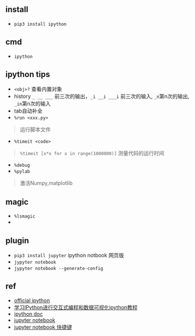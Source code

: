 ## install
+ `pip3 install ipython`

## cmd
+ `ipython` 

## ipython tips
+ `<obj>?`  查看内置对象
+ history  `_ __ ___` 前三次的输出，`_i __i ___i` 前三次的输入, `_n`第n次的输出, `_in`第n次的输入
+ tab自动补全
+ `%run <xxx.py>` 
>运行脚本文件
+ `%timeit <code>`
>`%timeit [x*x for x in range(1000000)]` 测量代码的运行时间
+ `%debug`
+ `%pylab`
> 激活Numpy,matplotlib


## magic
+ `%lsmagic`
+

## plugin
+ `pip3 install jupyter` ipython notbook 网页版
+ `jypyter notebook` 
+ `jypyter notebook --generate-config` 

## ref
+ [official ipython](https://ipython.org/)
+ [学习IPython进行交互式编程和数据可视化ipython教程](https://itacey.gitbooks.io/learning_ipython/content/%E7%AC%AC%E9%9B%B6%E7%AB%A0.html)
+ [ipython doc](http://ipython.readthedocs.io/en/stable/interactive/tutorial.html)
+ [jupyter notebook](https://jupyter-notebook.readthedocs.io/en/stable/notebook.html)
+ [jupyter notebook 快捷键](https://opus.konghy.cn/ipynb/jupyter-notebook-keyboard-shortcut.html)
